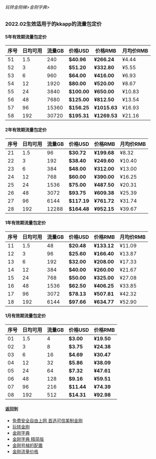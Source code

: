 ###### 玩转金刚梯>金刚字典>

### 2022.02生效适用于的kkapp的流量包定价

#### 5年有效期流量包定价

|序号|日均可用|流量GB|价格USD|价格RMB|月均价RMB|
|-|-|-|-|-|-|
|51 |1.5|240| <strong> $40.96| <strong> ¥266.24 |¥4.44|
|52 |3|480| <strong> $51.20| <strong> ¥332.80 |¥5.55|
|53 |6|960| <strong> $64.00| <strong> ¥416.00 |¥6.93 |
|54 |12|1920| <strong> $80.00| <strong> ¥520.00 |¥8.67 |
|55 |24|3840| <strong> $100.00| <strong> ¥650.00 |¥10.83 |
|56 |48|7680| <strong> $125.00| <strong> ¥812.50 |¥13.54 |
|57 |96|15360| <strong> $156.25| <strong> ¥1015.63 |¥16.93 |
|58 |192|30720| <strong> $195.31| <strong> ¥1269.53 |¥21.16 |


#### 2年有效期流量包定价

|序号|日均可用|流量GB|价格USD|价格RMB|月均价RMB |
|-|-|-|-|-|-|
|21 |1.5|96| <strong> $30.72| <strong> ¥199.68 |¥8.32 |
|22 |3|192| <strong> $38.40| <strong> ¥249.60 |¥10.40 |
|23 |6|384| <strong> $48.00| <strong> ¥312.00 |¥13.00 |
|24 |12|768| <strong> $60.00| <strong> ¥390.00 |¥16.25 |
|25 |24|1536| <strong> $75.00| <strong> ¥487.50 |¥20.31 |
|26 |48|3072| <strong> $93.75| <strong> ¥609.38 |¥25.39 |
|27 |96|6144| <strong> $117.19| <strong> ¥761.72 |¥31.74 |
|28 |192|12288| <strong> $164.48| <strong> ¥952.15 |¥39.67 |


#### 1年有效期流量包定价

|序号|日均可用|流量GB|价格USD|价格RMB|月均价RMB |
|-|-|-|-|-|-|
|11 |1.5|48| <strong> $20.48| <strong> ¥133.12 | ¥11.09 | 5000 |
|12 |3|96| <strong> $25.60| <strong> ¥166.40 | ¥13.87 | 5000 |
|13 |6|192| <strong> $32.00| <strong> ¥208.00 | ¥17.33 | 5000 |
|14 |12|384| <strong> $40.00| <strong> ¥260.00 | ¥21.67 | 5000 |
|15 |24|768| <strong> $50.00| <strong> ¥325.00 | ¥27.08 | 5000 |
|16 |48|1536| <strong> $62.50| <strong> ¥406.25 | ¥33.85 | 5000 |
|17 |96|3072| <strong> $78.13| <strong> ¥507.81 | ¥42.32 | 5000 |
|18 |192|6144| <strong> $97.66| <strong> ¥634.77 | ¥52.90 | 5000 |

#### 1月有效期流量包定价

|序号|日均可用|流量GB|价格USD|价格RMB|
|-|-|-|-|-|
|01 |1.5|4| <strong> $3.00| <strong> ¥19.50 |
|02 |3|8| <strong> $3.75| <strong> ¥24.38 |
|03 |6|16| <strong> $4.69| <strong> ¥30.47 |
|04 |12|32| <strong> $5.86| <strong> ¥38.09 |
|05 |24|64| <strong> $7.32| <strong> ¥47.61 |
|06 |48|128| <strong> $9.16| <strong> ¥59.51 |
|07 |96|216| <strong> $11.44| <strong> ¥74.39 |
|08 |192|512| <strong> $14.31| <strong> ¥92.98|





     

#### 返回到
- [免费安全自由上网 首选可信美制金刚](https://github.com/a2zitpro/web/blob/master/%E5%BE%80%E5%90%8E%E7%BF%BB.md)
- [玩转金刚](https://github.com/a2zitpro/web/blob/master/LadderFree/A.md)
- [金刚字典](https://github.com/a2zitpro/web/blob/master/LadderFree/kkDictionary/KKDictionary.md)
- [金刚字典 精简版](https://github.com/a2zitpro/web/blob/master/LadderFree/kkDictionary/KKDictionaryShortVersion.md)
- [金刚号梯的配置](https://github.com/a2zitpro/web/blob/master/LadderFree/kkDictionary/KKLadderConfigration/KKLadderConfigration.md)
- [金刚流量价格](https://github.com/a2zitpro/web/blob/master/LadderFree/kkDictionary/Price/KKDTPrice.md)
